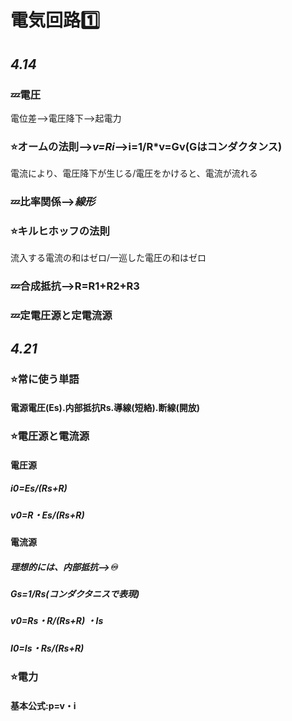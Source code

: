 # 電気回路1️⃣
## *4.14*
### 💤電圧
電位差-->電圧降下-->起電力<br>
### ⭐️オームの法則-->*v=Ri*-->i=1/R*v=Gv(Gはコンダクタンス)
電流により、電圧降下が生じる/電圧をかけると、電流が流れる<br>
### 💤比率関係-->*線形*<br>
### ⭐️キルヒホッフの法則
流入する電流の和はゼロ/一巡した電圧の和はゼロ<br>
### 💤合成抵抗-->R=R1+R2+R3
### 💤定電圧源と定電流源
## *4.21*
### ⭐️常に使う単語
#### 電源電圧(Es).内部抵抗Rs.導線(短絡).断線(開放)
### ⭐️電圧源と電流源
#### 電圧源
##### i0=Es/(Rs+R)
##### v0=R・Es/(Rs+R)
#### 電流源
##### 理想的には、内部抵抗-->♾️
##### Gs=1/Rs(コンダクタニスで表現)
##### v0=Rs・R/(Rs+R) ・Is
##### I0=Is・Rs/(Rs+R)
### ⭐️電力
#### 基本公式:p=v・i

